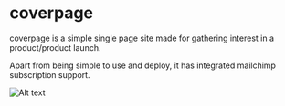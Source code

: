 # coverpage

coverpage is a simple single page site made for gathering interest in a product/product launch.

Apart from being simple to use and deploy, it has integrated mailchimp subscription support.

![Alt text](/../media/screenshot.png?raw=true "Screenshot of coverpage")
